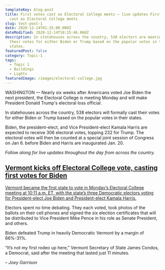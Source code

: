 ```yaml
---
templateKey: blog-post
title: First votes cast as Electoral College meets – live updates First votes
  cast as Electoral College meets
slug: test-post-1
date: 2020-12-14T01:25:00.000Z
dateModified: 2020-12-14T18:15:46.068Z
description: In statehouses across the country, 538 electors are meeting to cast
  their votes for either Biden or Trump based on the popular votes in their
  states.
featuredPost: false
category: Topic-1
tags:
  - Topic 1
  - Buildings
  - Lights
featuredImage: /images/electoral-college.jpg
---
```

<!--StartFragment-->

WASHINGTON — Nearly six weeks after Americans voted Joe Biden the next president, the Electoral College is meeting Monday and will make President Donald Trump's electoral loss official.

In statehouses across the country, 538 electors will formally cast their votes for either Biden or Trump based on the popular votes in their states.

Biden, the president-elect, and Vice President-elect Kamala Harris are expected to receive 306 electoral votes, topping 232 for Trump. The electoral votes will then be counted at a special joint session of Congress on Jan 6. before Biden and Harris are inaugurated Jan. 20.

*Follow along for live updates throughout the day from across the country.*

## [Vermont kicks off Electoral College vote, casting first votes for Biden](<>)

[Vermont became the first state to vote in Monday’s Electoral College meeting at 10:11 a.m. ET, with the state’s three Democratic electors voting for President-elect Joe Biden and President-elect Kamala Harris.](<>)

Electors spent no time debating. They each voted, took photos of the ballots on their cell phones and signed the six election certificates that will be distributed to Vice President Mike Pence in his role as Senate President, and others.

Biden defeated Trump in heavily Democratic Vermont by a margin of 66%-31%.

“It’s not my first rodeo up here,” Vermont Secretary of State James Condos, a Democrat, said after the meeting that lasted just 11 minutes.

*– Joey Garrison*

<!--EndFragment-->